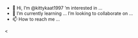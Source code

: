 - 👋 Hi, I’m @kittykaat1997
’m interested in ...
- 🌱 I’m currently learning ...
 I’m looking to collaborate on ...
- 📫 How to reach me ...

<

